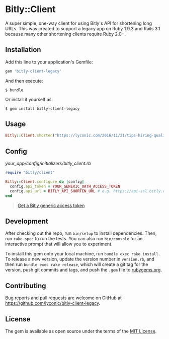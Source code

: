 # Bitly::Client

A super simple, one-way client for using Bitly's API for shortening long URLs. This was created to support a legacy app on Ruby 1.9.3 and Rails 3.1 because many other shortening clients require Ruby 2.0+.

## Installation

Add this line to your application's Gemfile:

```ruby
gem 'bitly-client-legacy'
```

And then execute:

    $ bundle

Or install it yourself as:

    $ gem install bitly-client-legacy

## Usage

```ruby
Bitly::Client.shorten("https://lyconic.com/2016/11/21/tips-hiring-quality-security-guards-officers/")
```

## Config

_your_app/config/initializers/bitly_client.rb_

```ruby
require "bitly/client"

Bitly::Client.configure do |config|
  config.api_token = YOUR_GENERIC_OATH_ACCESS_TOKEN
  config.api_url = BITLY_API_SHORTEN_URL # e.g. https://api-ssl.bitly.com/v4/shorten
end
```

> [Get a Bitly generic access token](https://dev.bitly.com/docs/getting-started/authentication)

## Development

After checking out the repo, run `bin/setup` to install dependencies. Then, run `rake spec` to run the tests. You can also run `bin/console` for an interactive prompt that will allow you to experiment.

To install this gem onto your local machine, run `bundle exec rake install`. To release a new version, update the version number in `version.rb`, and then run `bundle exec rake release`, which will create a git tag for the version, push git commits and tags, and push the `.gem` file to [rubygems.org](https://rubygems.org).

## Contributing

Bug reports and pull requests are welcome on GitHub at https://github.com/lyconic/bitly-client-legacy.

## License

The gem is available as open source under the terms of the [MIT License](http://opensource.org/licenses/MIT).

